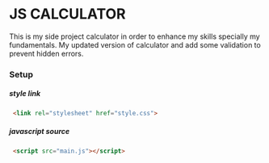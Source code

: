 # JS CALCULATOR 
This is my side project calculator in order to enhance my skills specially my fundamentals. My updated version 
of calculator and add some validation to prevent hidden errors.

### Setup


##### style link
```html
 <link rel="stylesheet" href="style.css">
```


##### javascript source
```html
 <script src="main.js"></script>
```


